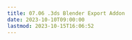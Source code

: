 ```yaml
---
title: 07.06 .3ds Blender Export Addon
date: 2023-10-10T09:00:00
lastmod: 2023-10-15T16:06:52
---
```

